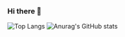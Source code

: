 ### Hi there 👋

![Top Langs](https://github-readme-stats.vercel.app/api/top-langs/?username=LoveSnowEx&layout=donut&theme=dark) ![Anurag's GitHub stats](https://github-readme-stats.vercel.app/api?username=LoveSnowEx&theme=dark&show_icons=true)
